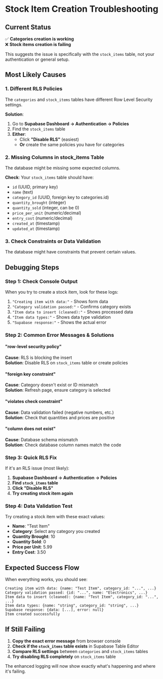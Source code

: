 # Stock Item Creation Troubleshooting

## Current Status
✅ **Categories creation is working**  
❌ **Stock items creation is failing**

This suggests the issue is specifically with the `stock_items` table, not your authentication or general setup.

## Most Likely Causes

### 1. Different RLS Policies
The `categories` and `stock_items` tables have different Row Level Security settings.

**Solution**: 
1. Go to **Supabase Dashboard → Authentication → Policies**
2. Find the `stock_items` table
3. **Either**:
   - Click **"Disable RLS"** (easiest)
   - **Or** create the same policies you have for categories

### 2. Missing Columns in stock_items Table
The database might be missing some expected columns.

**Check**: Your `stock_items` table should have:
- `id` (UUID, primary key)
- `name` (text)
- `category_id` (UUID, foreign key to categories.id)
- `quantity_brought` (integer)
- `quantity_sold` (integer, can be 0)
- `price_per_unit` (numeric/decimal)
- `entry_cost` (numeric/decimal)
- `created_at` (timestamp)
- `updated_at` (timestamp)

### 3. Check Constraints or Data Validation
The database might have constraints that prevent certain values.

## Debugging Steps

### Step 1: Check Console Output
When you try to create a stock item, look for these logs:
1. `"Creating item with data:"` - Shows form data
2. `"Category validation passed:"` - Confirms category exists
3. `"Item data to insert (cleaned):"` - Shows processed data
4. `"Item data types:"` - Shows data type validation
5. `"Supabase response:"` - Shows the actual error

### Step 2: Common Error Messages & Solutions

#### "row-level security policy"
**Cause**: RLS is blocking the insert  
**Solution**: Disable RLS on `stock_items` table or create policies

#### "foreign key constraint"
**Cause**: Category doesn't exist or ID mismatch  
**Solution**: Refresh page, ensure category is selected

#### "violates check constraint"
**Cause**: Data validation failed (negative numbers, etc.)  
**Solution**: Check that quantities and prices are positive

#### "column does not exist"
**Cause**: Database schema mismatch  
**Solution**: Check database column names match the code

### Step 3: Quick RLS Fix
If it's an RLS issue (most likely):

1. **Supabase Dashboard → Authentication → Policies**
2. **Find `stock_items` table**
3. **Click "Disable RLS"**
4. **Try creating stock item again**

### Step 4: Data Validation Test
Try creating a stock item with these exact values:
- **Name**: "Test Item"
- **Category**: Select any category you created
- **Quantity Brought**: 10
- **Quantity Sold**: 0
- **Price per Unit**: 5.99
- **Entry Cost**: 3.50

## Expected Success Flow

When everything works, you should see:
```
Creating item with data: {name: "Test Item", category_id: "...", ...}
Category validation passed: {id: "...", name: "Electronics", ...}
Item data to insert (cleaned): {name: "Test Item", category_id: "...", ...}
Item data types: {name: "string", category_id: "string", ...}
Supabase response: {data: [...], error: null}
Item created successfully
```

## If Still Failing

1. **Copy the exact error message** from browser console
2. **Check if the `stock_items` table exists** in Supabase Table Editor
3. **Compare RLS settings** between `categories` and `stock_items` tables
4. **Try disabling RLS completely** on `stock_items` table

The enhanced logging will now show exactly what's happening and where it's failing.
